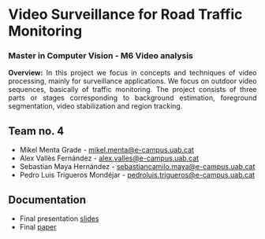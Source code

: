 # Video Surveillance for Road Traffic Monitoring
### Master in Computer Vision - M6 Video analysis
<p align="justify"><b>Overview:</b> In this project we focus in concepts and techniques of video processing, mainly for surveillance applications. We focus on outdoor video sequences, basically of traffic monitoring.
  The project consists of three parts or stages corresponding to background estimation, foreground segmentation, video stabilization and region tracking.</p>

## Team no. 4
- Mikel Menta Grade - mikel.menta@e-campus.uab.cat
- Alex Vallès Fernández - alex.valles@e-campus.uab.cat
- Sebastian Maya Hernández - sebastiancamilo.maya@e-campus.uab.cat
- Pedro Luis Trigueros Mondéjar - pedroluis.trigueros@e-campus.uab.cat

## Documentation
- Final presentation [slides](https://docs.google.com/presentation/d/1RLCoJW9SHiOjKdJxT3kIpX3v3PezMB-gE16V0qnVvFE/edit?usp=sharing)
- Final [paper]()

